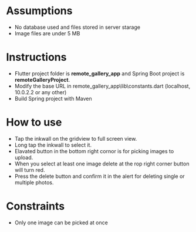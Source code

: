 # Assumptions
- No database used and files stored in server starage
- Image files are under 5 MB
# Instructions
- Flutter project folder is **remote_gallery_app** and Spring Boot project is **remoteGalleryProject**.
- Modify the base URL in remote_gallery_app\lib\constants.dart (localhost, 10.0.2.2 or any other)
- Build Spring project with Maven
# How to use
- Tap the inkwall on the gridview to full screen view.
- Long tap the inkwall to select it.
- Elavated button in the bottom right cornor is for picking images to upload.
- When you select at least one image delete at the rop right corner button will turn red.
- Press the delete button and confirm it in the alert for deleting single or multiple photos.
# Constraints
- Only one image can be picked at once
